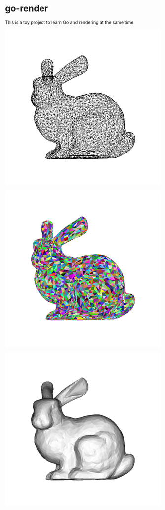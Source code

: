 # go-render

This is a toy project to learn Go and rendering at the same time.

![img](./results/wireframe.png)

![img](./results/triangle_color.png)

![img](./results/triangle_zbuffer.png)